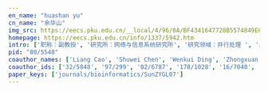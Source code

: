 ```yaml
---
en_name: "huashan yu"
cn_name: "余华山"
img_src: https://eecs.pku.edu.cn/__local/4/96/0A/BF4341647728B5574849E68DD3A_7BB584FF_2969.jpg?e=.jpg
homepage: https://eecs.pku.edu.cn/info/1337/5942.htm
intro: ['职称：副教授', '研究所：网络与信息系统研究所', '研究领域：并行处理 ', '办公电话：86-10-62754248', '电子邮件：yuhs@pku.edu.cn', '个人主页： ']
pid: "80/5548"
coauthor_names: ['Liang Cao', 'Shuwei Chen', 'Wenkui Ding', 'Zhongxuan Du', 'Ge Gao', 'Chunming Hu', 'Ziqian Hu', 'Hao Huang', 'Lei Kong', 'Hui Li', 'Xiaoming Li', 'Yingnan Li', 'Fakai Lu', 'Jingchu Luo', 'Yin Luo', 'Jia Meng', 'Ying Sun', 'Bin Wang', 'Yang Wang', 'Song Wu 0001', 'Xianguo Wu', 'Yongwei Wu', 'Jian Xiao', 'Cheng Xu', 'Guoshi Xu', 'Zhuoqun Xu', 'Yanbin Yin', 'Yu Zhang', 'Shuqi Zhao', 'Xingguo Zhu']
coauthor_ids: ['32/5848', '97/299', '02/6787', '178/1028', '16/7040', '03/405', '136/5471', '04/5616', '94/224', '66/3387', '36/3071', '144/9901', '06/86', '27/4085', '83/1956', '50/3810', '10/5415', '13/1898', 'w/YangWang', '23/1092-1', '129/4158', '38/880', '56/2320', '74/5952', '43/3980', '95/2358', '30/7005', '50/671', '45/6764', '47/1462']
paper_keys: ['journals/bioinformatics/SunZYGL07']
---
```

